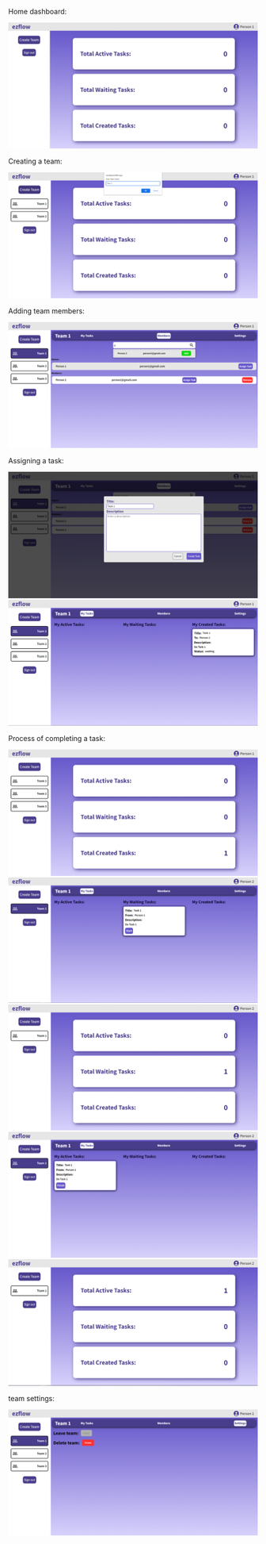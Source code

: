 
Home dashboard:

![](images/home.png)


Creating a team:

![](images/createTeam.png)


Adding team members:

![](images/teamMembers.png)


Assigning a task:

![](images/createTask.png)
![](images/teamTasks1.png)


Process of completing a task:

![](images/home1.png)
![](images/teamTasks2.png)
![](images/home2.png)
![](images/teamTasks3.png)
![](images/home3.png)


team settings:

![](images/teamSettings.png)
